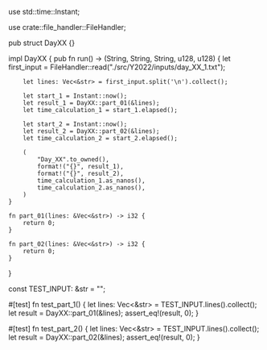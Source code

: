 use std::time::Instant;

use crate::file_handler::FileHandler;

pub struct DayXX {}

impl DayXX {
    pub fn run() -> (String, String, String, u128, u128) {
        let first_input = FileHandler::read("./src/Y2022/inputs/day_XX_1.txt");

        let lines: Vec<&str> = first_input.split('\n').collect();

        let start_1 = Instant::now();
        let result_1 = DayXX::part_01(&lines);
        let time_calculation_1 = start_1.elapsed();

        let start_2 = Instant::now();
        let result_2 = DayXX::part_02(&lines);
        let time_calculation_2 = start_2.elapsed();

        (
            "Day_XX".to_owned(),
            format!("{}", result_1),
            format!("{}", result_2),
            time_calculation_1.as_nanos(),
            time_calculation_2.as_nanos(),
        )
    }

    fn part_01(lines: &Vec<&str>) -> i32 {
        return 0;
    }

    fn part_02(lines: &Vec<&str>) -> i32 {
        return 0;
    }
}

const TEST_INPUT: &str = "";

#[test]
fn test_part_1() {
    let lines: Vec<&str> = TEST_INPUT.lines().collect();
    let result = DayXX::part_01(&lines);
    assert_eq!(result, 0);
}

#[test]
fn test_part_2() {
    let lines: Vec<&str> = TEST_INPUT.lines().collect();
    let result = DayXX::part_02(&lines);
    assert_eq!(result, 0);
}
